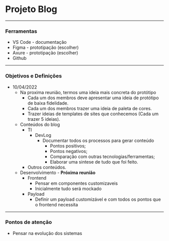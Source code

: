 # Projeto Blog

---

### Ferramentas

- VS Code - documentação
- Figma - prototipação (escolher)
- Axure - prototipação (escolher)
- Github

---

### Objetivos e Definições

- 10/04/2022
  - Na proxima reunião, termos uma ideia mais concreta do protótipo
    - Cada um dos membros deve apresentar uma ideia de protótipo de baixa fidelidade.
    - Cada um dos membros trazer uma ideia de paleta de cores.
    - Trazer ideias de templates de sites que conhecemos (Cada um trazer 5 ideias).
  - Conteúdos do blog
    - TI
      - DevLog
        - Documentar todos os processos para gerar conteúdo
          - Pontos positivos;
          - Pontos negativos;
          - Comparação com outras tecnologias/ferramentas;
          - Elaborar uma sintese de tudo que foi feito.
    - Outros conteúdos.
  - Desenvolvimento - **Próxima reunião**
    - Frontend
      - Pensar em componentes customizaveis
      - Inicialmente tudo será mockado
    - Payload
      - Definir um payload customizável e com todos os pontos que o frontend necessita

---

### Pontos de atenção

- Pensar na evolução dos sistemas
